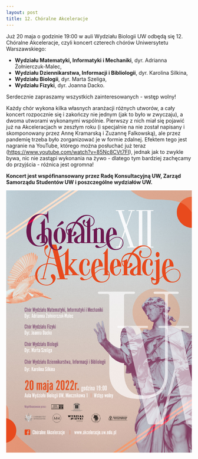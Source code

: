```yaml
---
layout: post
title: 12. Chóralne Akceleracje
---
```

Już 20 maja o godzinie 19:00 w auli Wydziału Biologii UW odbędą się 12. Chóralne Akceleracje, czyli koncert czterech chórów Uniwersytetu Warszawskiego:
 * **Wydziału Matematyki, Informatyki i Mechaniki**, dyr. Adrianna
   Żołnierczuk-Malec,
 * **Wydziału Dziennikarstwa, Informacji i Bibliologii**, dyr. Karolina Silkina,
 * **Wydziału Biologii**, dyr. Marta Szeliga,
 * **Wydziału Fizyki**, dyr. Joanna Dacko.

Serdecznie zapraszamy wszystkich zainteresowanych - wstęp wolny!

Każdy chór wykona kilka własnych aranżacji różnych utworów, a cały koncert rozpocznie się i zakończy nie jednym (jak to było w zwyczaju), a dwoma utworami wykonanymi wspólnie. Pierwszy z nich miał się pojawić już na Akceleracjach w zeszłym roku (i specjalnie na nie został napisany i skomponowany przez Annę Kramarską i Zuzannę Falkowską), ale przez pandemię trzeba było zorganizować je w formie zdalnej.
Efektem tego jest nagranie na YouTube, którego można posłuchać już teraz (https://www.youtube.com/watch?v=85Nc8CVt7FI), jednak jak to zwykle bywa, nic nie zastąpi wykonania na żywo - dlatego tym bardziej zachęcamy do przyjścia - różnica jest ogromna!

__Koncert jest wspófinansowany przez Radę Konsultacyjną UW, Zarząd Samorządu Studentów UW i poszczególne wydziałów UW.__


![Plakat akceleracji](/img/plakaty/akceleracje-12.jpg)


